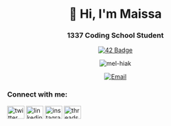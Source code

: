<h1 align="center">👋 Hi, I'm Maissa</h1>
<h3 align="center">1337 Coding School Student</h3>

<div align="center">

[![42 Badge](https://badge.mediaplus.ma/starryblue/mel-hiak?1337Badge=on&UM6P=off)](https://github.com/oakoudad/badge42)

</div>

<p align="center">
  <img src="https://komarev.com/ghpvc/?username=mel-hiak&label=Profile%20views&color=0e75b6&style=flat" alt="mel-hiak" />
</p>
<p align="center">
  <a href="mailto:mayssaeelhiak@gmail.com">
    <img src="https://img.shields.io/badge/Email-mayssaeelhiak@gmail.com-ff69b4?style=for-the-badge&logo=gmail&logoColor=white" alt="Email"/>
  </a>
</p>

<h3 align="left">Connect with me:</h3>
<p align="left">
<a href="https://twitter.com/Mayssahiakk" target="blank"><img align="center" src="https://raw.githubusercontent.com/rahuldkjain/github-profile-readme-generator/master/src/images/icons/Social/twitter.svg" alt="twitter" height="30" width="40" /></a>
<a href="https://linkedin.com/in/maissa-el-hiak" target="blank"><img align="center" src="https://raw.githubusercontent.com/rahuldkjain/github-profile-readme-generator/master/src/images/icons/Social/linked-in-alt.svg" alt="linkedin" height="30" width="40" /></a>
<a href="https://instagram.com/mayssae_elh" target="blank"><img align="center" src="https://raw.githubusercontent.com/rahuldkjain/github-profile-readme-generator/master/src/images/icons/Social/instagram.svg" alt="instagram" height="30" width="40" /></a>
<a href="https://threads.net/@mayssae_elh" target="blank"><img align="center" src="https://raw.githubusercontent.com/rahuldkjain/github-profile-readme-generator/master/src/images/icons/Social/threads.svg" alt="threads" height="30" width="40" /></a>
</p>
